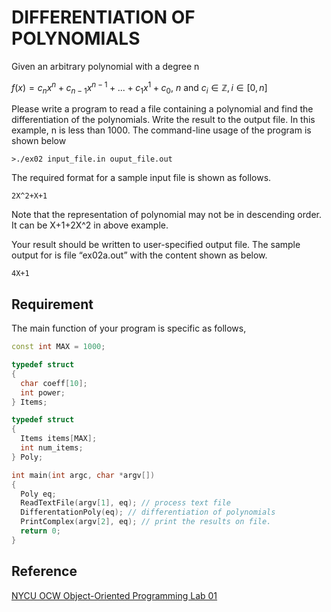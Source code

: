 # DIFFERENTIATION OF POLYNOMIALS

Given an arbitrary polynomial with a degree n

$f(x) = c_nx^n + c_{n-1}x^{n-1} + ... + c_1x^1 + c_0$, $n$ and $c_i \in \mathbb{Z}, i \in [0,n]$

Please write a program to read a file containing a polynomial and find the differentiation of the polynomials. Write the result to the output file. In this example, n is less than 1000. The command-line usage of the program is shown below

```shell
>./ex02 input_file.in ouput_file.out
```

The required format for a sample input file is shown as follows.

```text
2X^2+X+1
```

Note that the representation of polynomial may not be in descending order. It can be X+1+2X^2 in above example.

Your result should be written to user-specified output file. The sample output for is file “ex02a.out” with the content shown as below.

```text
4X+1
```

## Requirement

The main function of your program is specific as follows,

```cpp
const int MAX = 1000;

typedef struct
{
  char coeff[10];
  int power;
} Items;

typedef struct
{
  Items items[MAX];
  int num_items;
} Poly;

int main(int argc, char *argv[])
{
  Poly eq;
  ReadTextFile(argv[1], eq); // process text file
  DifferentationPoly(eq); // differentiation of polynomials
  PrintComplex(argv[2], eq); // print the results on file.
  return 0;
}
```

## Reference

[NYCU OCW Object-Oriented Programming Lab 01](https://ocw.nycu.edu.tw/course/oop002/LAB_01.pdf)


